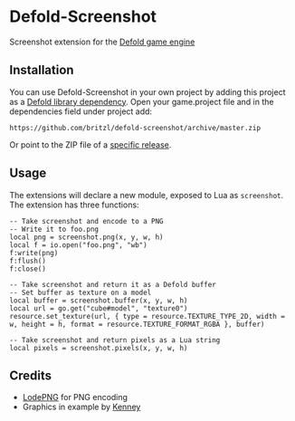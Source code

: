# Defold-Screenshot
Screenshot extension for the [Defold game engine](http://www.defold.com)

## Installation
You can use Defold-Screenshot in your own project by adding this project as a [Defold library dependency](http://www.defold.com/manuals/libraries/). Open your game.project file and in the dependencies field under project add:

	https://github.com/britzl/defold-screenshot/archive/master.zip

Or point to the ZIP file of a [specific release](https://github.com/britzl/defold-screenshot/releases).

## Usage
The extensions will declare a new module, exposed to Lua as `screenshot`. The extension has three functions:

    -- Take screenshot and encode to a PNG
    -- Write it to foo.png
    local png = screenshot.png(x, y, w, h)
    local f = io.open("foo.png", "wb")
    f:write(png)
    f:flush()
    f:close()
    
    -- Take screenshot and return it as a Defold buffer
    -- Set buffer as texture on a model
    local buffer = screenshot.buffer(x, y, w, h)
    local url = go.get("cube#model", "texture0")
    resource.set_texture(url, { type = resource.TEXTURE_TYPE_2D, width = w, height = h, format = resource.TEXTURE_FORMAT_RGBA }, buffer)
    
    -- Take screenshot and return pixels as a Lua string
    local pixels = screenshot.pixels(x, y, w, h)

## Credits
* [LodePNG](http://lodev.org/lodepng/) for PNG encoding
* Graphics in example by [Kenney](http://www.kenney.nl)
